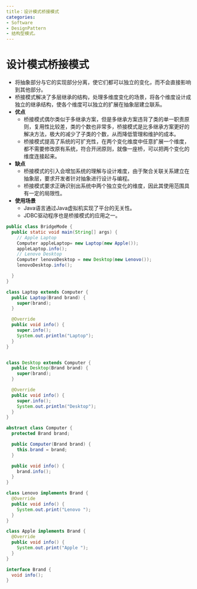 ```yaml
---
title：设计模式桥接模式
categories:
- Software
- DesignPattern
- 结构型模式。
---
```

# 设计模式桥接模式

- 将抽象部分与它的实现部分分离，使它们都可以独立的变化，而不会直接影响到其他部分。
- 桥接模式解决了多层继承的结构，处理多维度变化的场景，将各个维度设计成独立的继承结构，使各个维度可以独立的扩展在抽象层建立联系。
- **优点**
  - 桥接模式偶尔类似于多继承方案，但是多继承方案违背了类的单一职责原则，复用性比较差，类的个数也非常多，桥接模式是比多继承方案更好的解决方法，极大的减少了子类的个数，从而降低管理和维护的成本。
  - 桥接模式提高了系统的可扩充性，在两个变化维度中任意扩展一个维度，都不需要修改原有系统，符合开闭原则，就像一座桥，可以把两个变化的维度连接起来。
- **缺点**
  - 桥接模式的引入会增加系统的理解与设计难度，由于聚合关联关系建立在抽象层，要求开发者针对抽象进行设计与编程。
  - 桥接模式要求正确识别出系统中两个独立变化的维度，因此其使用范围具有一定的局限性。
- **使用场景**
  - Java语言通过Java虚拟机实现了平台的无关性。
  - JDBC驱动程序也是桥接模式的应用之一。

```java
public class BridgeMode {
  public static void main(String[] args) {
    // Apple Laptop
    Computer appleLaptop= new Laptop(new Apple());
    appleLaptop.info();
    // Lenovo Desktop
    Computer lenovoDesktop = new Desktop(new Lenovo());
    lenovoDesktop.info();

  }
}

class Laptop extends Computer {
  public Laptop(Brand brand) {
    super(brand);
  }

  @Override
  public void info() {
    super.info();
    System.out.println("Laptop");
  }
}


class Desktop extends Computer {
  public Desktop(Brand brand) {
    super(brand);
  }

  @Override
  public void info() {
    super.info();
    System.out.println("Desktop");
  }
}

abstract class Computer {
  protected Brand brand;

  public Computer(Brand brand) {
    this.brand = brand;
  }

  public void info() {
    brand.info();
  }
}

class Lenovo implements Brand {
  @Override
  public void info() {
    System.out.print("Lenovo ");
  }
}

class Apple implements Brand {
  @Override
  public void info() {
    System.out.print("Apple ");
  }
}

interface Brand {
  void info();
}
```


